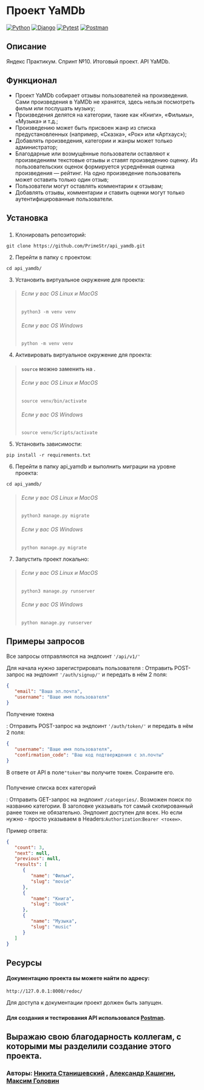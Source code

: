 # Проект YaMDb

[![Python](https://img.shields.io/badge/Python-%203.9-blue?style=flat-square&logo=Python)](https://www.python.org/)
[![Django](https://img.shields.io/badge/Django-%203.2-blue?style=flat-square&logo=django)](https://www.djangoproject.com/)
[![Pytest](https://img.shields.io/badge/Pytest-%20-blue?style=flat-square&logo=pytest)](https://docs.pytest.org/en/6.2.x/)
[![Postman](https://img.shields.io/badge/Postman-%20-blue?style=flat-square&logo=postman)](https://www.postman.com/)

## Описание

Яндекс Практикум. Спринт №10. Итоговый проект. API YaMDb.

## Функционал

- Проект YaMDb собирает отзывы пользователей на произведения. Сами произведения в YaMDb не хранятся, здесь нельзя посмотреть фильм или послушать музыку;
- Произведения делятся на категории, такие как «Книги», «Фильмы», «Музыка» и т.д.;
- Произведению может быть присвоен жанр из списка предустановленных (например, «Сказка», «Рок» или «Артхаус»);
- Добавлять произведения, категории и жанры может только администратор;
- Благодарные или возмущённые пользователи оставляют к произведениям текстовые отзывы и ставят произведению оценку. Из пользовательских оценок формируется усреднённая оценка произведения — рейтинг. На одно произведение пользователь может оставить только один отзыв;
- Пользователи могут оставлять комментарии к отзывам;
- Добавлять отзывы, комментарии и ставить оценки могут только аутентифицированные пользователи.

## Установка
###
1. Клонировать репозиторий:

```shell
git clone https://github.com/PrimeStr/api_yamdb.git
```

2. Перейти в папку с проектом:

```shell
cd api_yamdb/
```

3. Установить виртуальное окружение для проекта:

>###### Если у вас OS Linux и MacOS
>```shell
>python3 -m venv venv
>```
>###### Если у вас OS Windows
>```shell
>python -m venv venv
>```

4. Активировать виртуальное окружение для проекта:


>#### `source` можно заменить на .
>   
>###### Если у вас OS Linux и MacOS
>```shell
>source venv/bin/activate
>```
>###### Если у вас OS Windows
>```shell
>source venv/Scripts/activate
>```
5. Установить зависимости:

```shell
pip install -r requirements.txt
```

6. Перейти в папку api_yamdb и выполнить миграции на уровне проекта:

```shell
cd api_yamdb/
```
>###### Если у вас OS Linux и MacOS
>```shell
>python3 manage.py migrate
>```
>###### Если у вас OS Windows
>```shell
>python manage.py migrate
>```


7. Запустить проект локально:

>###### Если у вас OS Linux и MacOS
>```shell
>python3 manage.py runserver
>```
>###### Если у вас OS Windows
>```shell
>python manage.py runserver
>```

## Примеры запросов

Все запросы отправляются на эндпоинт `'/api/v1/'`

Для начала нужно зарегистрировать пользователя
: Отправить POST-запрос на эндпоинт `'/auth/signup/'` и передать в нём 2 поля:

```json
{
   "email": "Ваша эл.почта",
   "username": "Ваше имя пользователя"
}
```

Получение токена

: Отправить POST-запрос на эндпоинт `'/auth/token/'` и передать в нём 2 поля:

```json
{
   "username": "Ваше имя пользователя",
   "confirmation_code": "Ваш код подтверждения с эл.почты"
}
```

В ответе от API в поле`"token"`вы получите токен. Сохраните его.
###
Получение списка всех категорий

: Отправить GET-запрос на эндпоинт `/categories/`. Возможен поиск по названию категории. В заголовке указывать тот самый скопированный ранее токен не обязательно. Эндпоинт доступен для всех. Но если нужно - просто указываем в Headers:`Authorization`:`Bearer <токен>`.


Пример ответа:

```json
{
   "count": 3,
   "next": null,
   "previous": null,
   "results": [
      {
         "name": "Фильм",
         "slug": "movie"
      },
      {
         "name": "Книга",
         "slug": "book"
      },
      {
         "name": "Музыка",
         "slug": "music"
      }
   ]
}
```



## Ресурсы


#### Документацию проекта вы можете найти по адресу:
    http://127.0.0.1:8000/redoc/
Для доступа к документации проект должен быть запущен.

###
#### Для создания и тестирования API использовался [Postman](https://www.postman.com/).

## Выражаю свою благодарность коллегам, с которыми мы разделили создание этого проекта. 
### Авторы: [Никита Станишевский](https://github.com/NikitaStanish) , [Александр Кашигин](https://github.com/Alexander-Kashigin), [Максим Головин](https://github.com/PrimeStr)